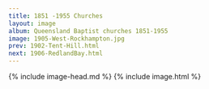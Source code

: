 ```yaml
---
title: 1851 -1955 Churches
layout: image
album: Queensland Baptist churches 1851-1955
image: 1905-West-Rockhampton.jpg
prev: 1902-Tent-Hill.html
next: 1906-RedlandBay.html
---
```

 {% include image-head.md %}
{% include image.html %}